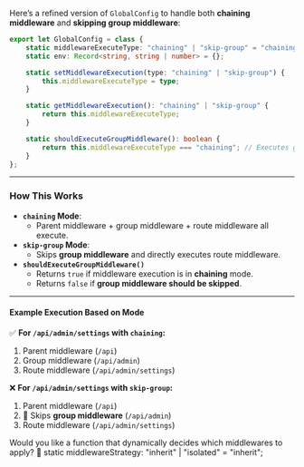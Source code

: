 Here’s a refined version of `GlobalConfig` to handle both **chaining middleware** and **skipping group middleware**:  

```typescript
export let GlobalConfig = class {
    static middlewareExecuteType: "chaining" | "skip-group" = "chaining"; 
    static env: Record<string, string | number> = {}; 

    static setMiddlewareExecution(type: "chaining" | "skip-group") {
        this.middlewareExecuteType = type;
    }

    static getMiddlewareExecution(): "chaining" | "skip-group" {
        return this.middlewareExecuteType;
    }

    static shouldExecuteGroupMiddleware(): boolean {
        return this.middlewareExecuteType === "chaining"; // Executes group middleware only if in chaining mode
    }
};
```

---

### **How This Works**

- **`chaining` Mode**:  
  - Parent middleware + group middleware + route middleware all execute.  
- **`skip-group` Mode**:  
  - Skips **group middleware** and directly executes route middleware.  
- **`shouldExecuteGroupMiddleware()`**  
  - Returns `true` if middleware execution is in **chaining** mode.  
  - Returns `false` if **group middleware should be skipped**.  

---

#### **Example Execution Based on Mode**

✅ **For `/api/admin/settings` with `chaining`:**

1. Parent middleware (`/api`)  
2. Group middleware (`/api/admin`)  
3. Route middleware (`/api/admin/settings`)  

❌ **For `/api/admin/settings` with `skip-group`:**

1. Parent middleware (`/api`)  
2. 🚫 Skips **group middleware** (`/api/admin`)  
3. Route middleware (`/api/admin/settings`)  

Would you like a function that dynamically decides which middlewares to apply? 🚀
static middlewareStrategy: "inherit" | "isolated" = "inherit";
